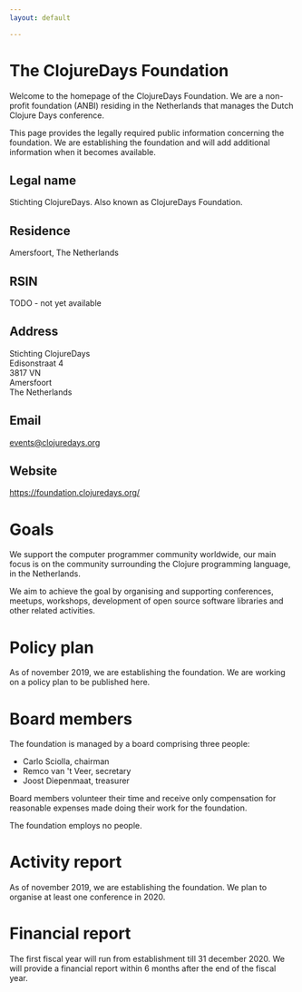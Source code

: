 ```yaml
---
layout: default

---
```

# The ClojureDays Foundation

Welcome to the homepage of the ClojureDays Foundation. We are a
non-profit foundation (ANBI) residing in the Netherlands that manages
the Dutch Clojure Days conference.

This page provides the legally required public information concerning
the foundation. We are establishing the foundation and will add
additional information when it becomes available.

## Legal name

Stichting ClojureDays. Also known as ClojureDays Foundation.

## Residence

Amersfoort, The Netherlands

## RSIN

TODO - not yet available

## Address

Stichting ClojureDays<br />
Edisonstraat 4<br />
3817 VN<br />
Amersfoort<br />
The Netherlands<br />

## Email

[events@clojuredays.org](mailto:events@clojuredays.org)

## Website

<https://foundation.clojuredays.org/>

# Goals

We support the computer programmer community worldwide, our main focus
is on the community surrounding the Clojure programming language, in
the Netherlands.

We aim to achieve the goal by organising and supporting conferences,
meetups, workshops, development of open source software libraries
and other related activities.

# Policy plan

As of november 2019, we are establishing the foundation. We are
working on a policy plan to be published here.

# Board members

The foundation is managed by a board comprising three people:

-   Carlo Sciolla, chairman
-   Remco van 't Veer, secretary
-   Joost Diepenmaat, treasurer

Board members volunteer their time and receive only compensation for
reasonable expenses made doing their work for the foundation.

The foundation employs no people.

# Activity report

As of november 2019, we are establishing the foundation. We plan
to organise at least one conference in 2020.

# Financial report

The first fiscal year will run from establishment till 31
december 2020. We will provide a financial report within 6 months
after the end of the fiscal year.



